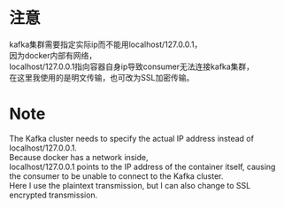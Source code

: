 # 注意  
kafka集群需要指定实际ip而不能用localhost/127.0.0.1，  
因为docker内部有网络，  
localhost/127.0.0.1指向容器自身ip导致consumer无法连接kafka集群，  
在这里我使用的是明文传输，也可改为SSL加密传输。  

# Note  
The Kafka cluster needs to specify the actual IP address instead of localhost/127.0.0.1.  
Because docker has a network inside,  
localhost/127.0.0.1 points to the IP address of the container itself, causing the consumer to be unable to connect to the Kafka cluster.  
Here I use the plaintext transmission, but I can also change to SSL encrypted transmission.  